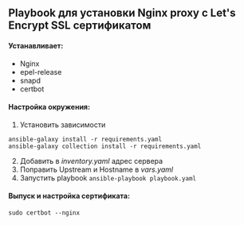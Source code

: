 ## Playbook для установки Nginx proxy с Let's Encrypt SSL сертификатом
#### Устанавливает:
* Nginx
* epel-release
* snapd
* certbot

#### Настройка окружения:
1. Установить зависимости  
```
ansible-galaxy install -r requirements.yaml  
ansible-galaxy collection install -r requirements.yaml
```
2. Добавить в *inventory.yaml* адрес сервера
2. Поправить Upstream и Hostname в *vars.yaml*
3. Запустить playbook `ansible-playbook playbook.yaml`

#### Выпуск и настройка сертификата:
```
sudo certbot --nginx
```